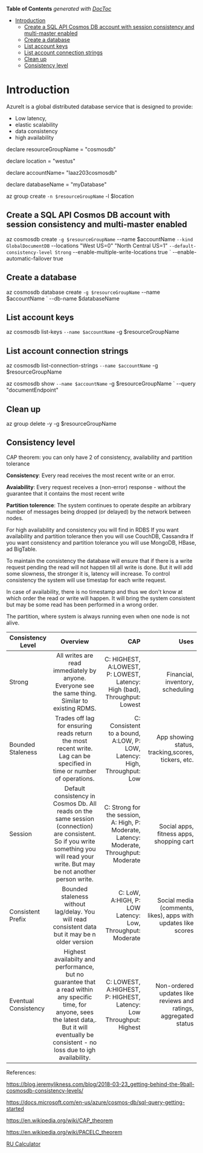 <!-- START doctoc generated TOC please keep comment here to allow auto update -->
<!-- DON'T EDIT THIS SECTION, INSTEAD RE-RUN doctoc TO UPDATE -->
**Table of Contents**  *generated with [DocToc](https://github.com/thlorenz/doctoc)*

- [Introduction](#introduction)
  - [Create a SQL API Cosmos DB account with session consistency and multi-master enabled](#create-a-sql-api-cosmos-db-account-with-session-consistency-and-multi-master-enabled)
  - [Create a database](#create-a-database)
  - [List account keys](#list-account-keys)
  - [List account connection strings](#list-account-connection-strings)
  - [Clean up](#clean-up)
  - [Consistency level](#consistency-level)

<!-- END doctoc generated TOC please keep comment here to allow auto update -->

# Introduction

AzureIt is a global distributed database service that is designed to provide:

* Low latency,
* elastic scalability
* data consistency
* high availability

declare resourceGroupName = "cosmosdb"

declare location = "westus"

declare accountName= "laaz203cosmosdb"

declare databaseName = "myDatabase"

az group create `
 -n $resourceGroupName `
 -l $location

## Create a SQL API Cosmos DB account with session consistency and multi-master enabled

az cosmosdb create `
 -g $resourceGroupName `
 --name $accountName `
 --kind GlobalDocumentDB `
 --locations "West US=0" "North Central US=1" `
 --default-consistency-level Strong `
 --enable-multiple-write-locations true `
 --enable-automatic-failover true

## Create a database

az cosmosdb database create `
 -g $resourceGroupName `
 --name $accountName `
 --db-name $databaseName

## List account keys

az cosmosdb list-keys `
 --name $accountName `
 -g $resourceGroupName

## List account connection strings

az cosmosdb list-connection-strings `
 --name $accountName `
 -g $resourceGroupName

az cosmosdb show `
 --name $accountName `
 -g $resourceGroupName `
 --query "documentEndpoint"

## Clean up

az group delete -y -g $resourceGroupName

## Consistency level

CAP theorem: you can only have 2 of consistency, availability and partition tolerance

**Consistency**: Every read receives the most recent write or an error.

**Avaiability**: Every request receives a (non-error) response - without the guarantee that it contains the most recent write

**Partition tolerence**: The system continues to operate despite an arbibrary number of messages being dropped (or delayed) by the network between nodes.

For high availability and consistency you will find in RDBS
If you want availability and partition tolerance then you will use CouchDB, Cassandra
If you want consistency and partition tolerance you will use MongoDB, HBase, ad BigTable.

To maintain the consistency the database will ensure that if there is a write request pending the read will not happen till all write is done. But it will add some slowness, the stronger it is, latency will increase.
To control consistency the system will use timestap for each write request.

In case of availability, there is no timestamp and thus we don't know at which order the read or write will happen. It will bring the system consistent but may be some read has been performed in a wrong order.

The partition, where system is always running even when one node is not alive.

 Consistency Level        | Overview              | CAP     | Uses     |
| ------------- |:-------------:| -----:|-----:|
| Strong        | All writes are read immediately by anyone. Everyone see the same thing. Similar to existing RDMS. | C: HIGHEST, A:LOWEST, P: LOWEST, Latency: High (bad), Throughput: Lowest|Financial, inventory, scheduling|
| Bounded Staleness     | Trades off lag for ensuring reads return the most recent write. Lag can be specified in time or number of operations.      |C: Consistent to a bound, A:LOW, P: LOW, Latency: High, Throughput: Low |App showing status, tracking,scores, tickers, etc.|
| Session | Default consistency in Cosmos Db. All reads on the same session (connection) are consistent.  So if you write something you will read your write. But may be not another person write.    |   C: Strong for the session, A: High, P: Moderate, Latency: Moderate, Throughput: Moderate|Social apps, fitness apps, shopping cart|
| Consistent Prefix | Bounded staleness without lag/delay. You will read consistent data but it may be n older version      |    C: LoW, A:HIGH, P: LOW  Latency: Low, Throughput: Moderate|Social media (comments, likes), apps with updates like scores|
| Eventual Consistency | Highest availabilty and performance, but no guarantee that a read within any specific time, for anyone, sees the latest data,. But it will eventually be consistent - no loss due to igh availability.      | C: LOWEST, A:HIGHEST, P: HIGHEST, Latency: Low Throughput: Highest|Non-ordered updates like reviews and ratings, aggregated status|

References:

<https://blog.jeremylikness.com/blog/2018-03-23_getting-behind-the-9ball-cosmosdb-consistency-levels/>

<https://docs.microsoft.com/en-us/azure/cosmos-db/sql-query-getting-started>

<https://en.wikipedia.org/wiki/CAP_theorem>

<https://en.wikipedia.org/wiki/PACELC_theorem>

[RU Calculator](https://cosmos.azure.com/capacitycalculator/)
